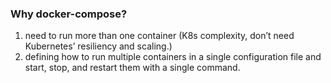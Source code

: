 ### Why docker-compose?
1. need to run more than one container (K8s complexity, don’t need Kubernetes’ resiliency and scaling.)
2. defining how to run multiple containers in a single configuration file and start, stop, and restart them with a single command.


